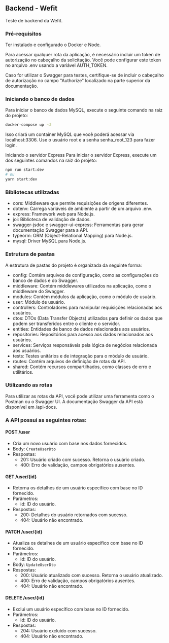 ## Backend - Wefit
Teste de backend da Wefit.

### Pré-requisitos
Ter instalado e configurado o Docker e Node.

Para acessar qualquer rota da aplicação, é necessário incluir um token de autorização no cabeçalho da solicitação. Você pode configurar este token no arquivo .env usando a variável AUTH_TOKEN.

Caso for utilizar o Swagger para testes, certifique-se de incluir o cabeçalho de autorização no campo "Authorize" localizado na parte superior da documentação.

### Iniciando o banco de dados
Para iniciar o banco de dados MySQL, execute o seguinte comando na raiz do projeto:

```bash
docker-compose up -d
```

Isso criará um container MySQL que você poderá acessar via localhost:3306. Use o usuário root e a senha senha_root_123 para fazer login.

Iniciando o servidor Express
Para iniciar o servidor Express, execute um dos seguintes comandos na raiz do projeto:
```bash
npm run start:dev
# ou
yarn start:dev
```

### Bibliotecas utilizadas
* cors: Middleware que permite requisições de origens diferentes.
* dotenv: Carrega variáveis de ambiente a partir de um arquivo .env.
* express: Framework web para Node.js.
* joi: Biblioteca de validação de dados.
* swagger-jsdoc e swagger-ui-express: Ferramentas para gerar documentação Swagger para a API.
* typeorm: ORM (Object-Relational Mapping) para Node.js.
* mysql: Driver MySQL para Node.js.

### Estrutura de pastas
A estrutura de pastas do projeto é organizada da seguinte forma:
* config: Contém arquivos de configuração, como as configurações do banco de dados e do Swagger.
* middleware: Contém middlewares utilizados na aplicação, como o middleware do Swagger.
* modules: Contém módulos da aplicação, como o módulo de usuário.
* user: Módulo de usuário.
* controllers: Controladores para manipular requisições relacionadas aos usuários.
* dtos: DTOs (Data Transfer Objects) utilizados para definir os dados que podem ser transferidos entre o cliente e o servidor.
* entities: Entidades de banco de dados relacionadas aos usuários.
* repositories: Repositórios para acesso aos dados relacionados aos usuários.
* services: Serviços responsáveis pela lógica de negócios relacionada aos usuários.
* tests: Testes unitários e de integração para o módulo de usuário.
* routes: Contém arquivos de definição de rotas da API.
* shared: Contém recursos compartilhados, como classes de erro e utilitários.

### Utilizando as rotas
Para utilizar as rotas da API, você pode utilizar uma ferramenta como o Postman ou o Swagger UI. A documentação Swagger da API está disponível em /api-docs.

### A API possui as seguintes rotas:

#### POST /user
- Cria um novo usuário com base nos dados fornecidos.
- Body: `CreateUserDto`
- Respostas:
  - 201: Usuário criado com sucesso. Retorna o usuário criado.
  - 400: Erro de validação, campos obrigatórios ausentes.

#### GET /user/{id}
- Retorna os detalhes de um usuário específico com base no ID fornecido.
- Parâmetros:
  - id: ID do usuário.
- Respostas:
  - 200: Detalhes do usuário retornados com sucesso.
  - 404: Usuário não encontrado.

#### PATCH /user/{id}
- Atualiza os detalhes de um usuário específico com base no ID fornecido.
- Parâmetros:
  - id: ID do usuário.
- Body: `UpdateUserDto`
- Respostas:
  - 200: Usuário atualizado com sucesso. Retorna o usuário atualizado.
  - 400: Erro de validação, campos obrigatórios ausentes.
  - 404: Usuário não encontrado.

#### DELETE /user/{id}
- Exclui um usuário específico com base no ID fornecido.
- Parâmetros:
  - id: ID do usuário.
- Respostas:
  - 204: Usuário excluído com sucesso.
  - 404: Usuário não encontrado.
